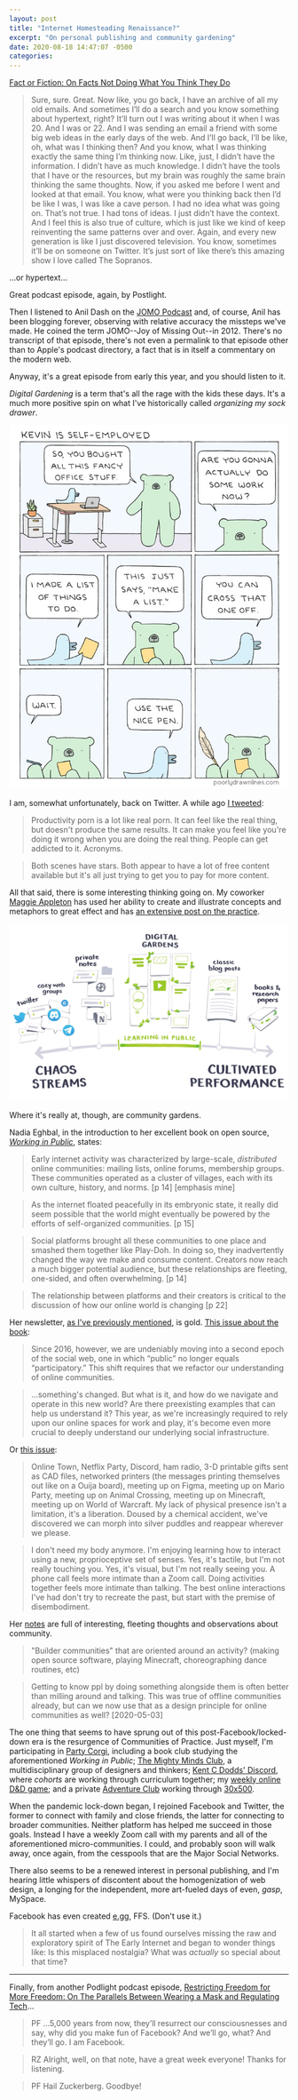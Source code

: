 ```yaml
---
layout: post
title: "Internet Homesteading Renaissance?"
excerpt: "On personal publishing and community gardening"
date: 2020-08-18 14:47:07 -0500
categories: 
---
```


[Fact or Fiction: On Facts Not Doing What You Think They Do](https://postlight.com/podcast/fact-or-fiction-on-facts-not-doing-what-you-think-they-do)

> Sure, sure. Great. Now like, you go back, I have an archive of all my old emails. And sometimes I’ll do a search and you know something about hypertext, right? It’ll turn out I was writing about it when I was 20. And I was or 22. And I was sending an email a friend with some big web ideas in the early days of the web. And I’ll go back, I’ll be like, oh, what was I thinking then? And you know, what I was thinking exactly the same thing I’m thinking now. Like, just, I didn’t have the information. I didn’t have as much knowledge. I didn’t have the tools that I have or the resources, but my brain was roughly the same brain thinking the same thoughts. Now, if you asked me before I went and looked at that email. You know, what were you thinking back then I’d be like I was, I was like a cave person. I had no idea what was going on. That’s not true. I had tons of ideas. I just didn’t have the context. And I feel this is also true of culture, which is just like we kind of keep reinventing the same patterns over and over. Again, and every new generation is like I just discovered television. You know, sometimes it’ll be on someone on Twitter. It’s just sort of like there’s this amazing show I love called The Sopranos.

...or hypertext...

Great podcast episode, again, by Postlight.

Then I listened to Anil Dash on the [JOMO Podcast](https://www.experiencejomo.com/podcast) and, of course, Anil has been blogging forever, observing with relative accuracy the missteps we've made. He coined the term JOMO--Joy of Missing Out--in 2012. There's no transcript of that episode, there's not even a permalink to that episode other than to Apple's podcast directory, a fact that is in itself a commentary on the modern web.

Anyway, it's a great episode from early this year, and you should listen to it.

_Digital Gardening_ is a term that's all the rage with the kids these days. It's a much more positive spin on what I've historically called _organizing my sock drawer_. 

![](/assets/2020/08/pld.jpg)

I am, somewhat unfortunately, back on Twitter. A while ago [I tweeted](https://twitter.com/danielindustri4/status/1280120596135915520):

> Productivity porn is a lot like real porn. It can feel like the real thing, but doesn't produce the same results. It can make you feel like you're doing it wrong when you are doing the real thing. People can get addicted to it. Acronyms.

> Both scenes have stars. Both appear to have a lot of free content available but it's all just trying to get you to pay for more content.

All that said, there is some interesting thinking going on. My coworker [Maggie Appleton](https://maggieappleton.com/) has used her ability to create and illustrate concepts and metaphors to great effect and has [an extensive post on the practice](https://maggieappleton.com/garden-history).

[![](/assets/2020/08/maggie.jpg)](https://maggieappleton.com/garden-history)

Where it's really at, though, are community gardens.

Nadia Eghbal, in the introduction to her excellent book on open source, _[Working in Public](https://www.amazon.com/dp/0578675862/)_, states:

> Early internet activity was characterized by large-scale, _distributed_ online communities: mailing lists, online forums, membership groups. These communities operated as a cluster of villages, each with its own culture, history, and norms. [p 14] [emphasis mine]

> As the internet floated peacefully in its embryonic state, it really did seem possible that the world might eventually be powered by the efforts of self-organized communities. [p 15]

> Social platforms brought all these communities to one place and smashed them together like Play-Doh. In doing so, they inadvertently changed the way we make and consume content. Creators now reach a much bigger potential audience, but these relationships are fleeting, one-sided, and often overwhelming. [p 14]

> The relationship between platforms and their creators is critical to the discussion of how our online world is changing [p 22]

Her newsletter, [as I've previously mentioned](/2020/07/27/subscribe-to-monomythical/), is gold. [This issue about the book](https://nayafia.substack.com/p/22-working-in-public):

> Since 2016, however, we are undeniably moving into a second epoch of the social web, one in which “public” no longer equals “participatory.” This shift requires that we refactor our understanding of online communities.

> ...something's changed. But what is it, and how do we navigate and operate in this new world? Are there preexisting examples that can help us understand it? This year, as we're increasingly required to rely upon our online spaces for work and play, it's become even more crucial to deeply understand our underlying social infrastructure.

Or [this issue](https://nayafia.substack.com/p/21-out-of-body):

> Online Town, Netflix Party, Discord, ham radio, 3-D printable gifts sent as CAD files, networked printers (the messages printing themselves out like on a Ouija board), meeting up on Figma, meeting up on Mario Party, meeting up on Animal Crossing, meeting up on Minecraft, meeting up on World of Warcraft. My lack of physical presence isn't a limitation, it's a liberation. Doused by a chemical accident, we've discovered we can morph into silver puddles and reappear wherever we please.

> I don't need my body anymore. I'm enjoying learning how to interact using a new, proprioceptive set of senses. Yes, it's tactile, but I'm not really touching you. Yes, it's visual, but I'm not really seeing you. A phone call feels more intimate than a Zoom call. Doing activities together feels more intimate than talking. The best online interactions I've had don't try to recreate the past, but start with the premise of disembodiment.

Her [notes](https://nadiaeghbal.com/notes/) are full of interesting, fleeting thoughts and observations about community.

> "Builder communities" that are oriented around an activity? (making open source software, playing Minecraft, choreographing dance routines, etc)

> Getting to know ppl by doing something alongside them is often better than milling around and talking. This was true of offline communities already, but can we now use that as a design principle for online communities as well? [2020-05-03]

The one thing that seems to have sprung out of this post-Facebook/locked-down era is the resurgence of Communities of Practice. Just myself, I'm participating in [Party Corgi](https://www.partycorgi.com/), including a book club studying the aforementioned _Working in Public_; [The Mighty Minds Club](https://www.themightymindsclub.com/), a multidisciplinary group of designers and thinkers; [Kent C Dodds' Discord](https://kentcdodds.com/discord), where _cohorts_ are working through curriculum together; my [weekly online D&D game](/2020/04/03/blogging-during-the-apocalypse/ "mentioned in this post"); and a private [Adventure Club](https://joelhooks.com/knowledge-adventure-club) working through [30x500](https://30x500.com/academy/).

When the pandemic lock-down began, I rejoined Facebook and Twitter, the former to connect with family and close friends, the latter for connecting to broader communities. Neither platform has helped me succeed in those goals. Instead I have a weekly Zoom call with my parents and all of the aforementioned micro-communities. I could, and probably soon will walk away, once again, from the cesspools that are the Major Social Networks.

There also seems to be a renewed interest in personal publishing, and I'm hearing little whispers of discontent about the homogenization of web design, a longing for the independent, more art-fueled days of even, _gasp_, MySpace. 

Facebook has even created [e.gg](https://e.gg/), FFS. (Don't use it.)

> It all started when a few of us found ourselves missing the raw and exploratory spirit of The Early Internet and began to wonder things like: Is this misplaced nostalgia? What was _actually_ so special about that time?

---

Finally, from another Podlight podcast episode, [Restricting Freedom for More Freedom: On The Parallels Between Wearing a Mask and Regulating Tech](https://postlight.com/podcast/restricting-freedom-for-more-freedom-on-the-parallels-between-wearing-a-mask-and-regulating-tech)...

> PF ...5,000 years from now, they’ll resurrect our consciousnesses and say, why did you make fun of Facebook? And we’ll go, what? And they’ll go. I am Facebook.

> RZ Alright, well, on that note, have a great week everyone! Thanks for listening.

> PF Hail Zuckerberg. Goodbye!